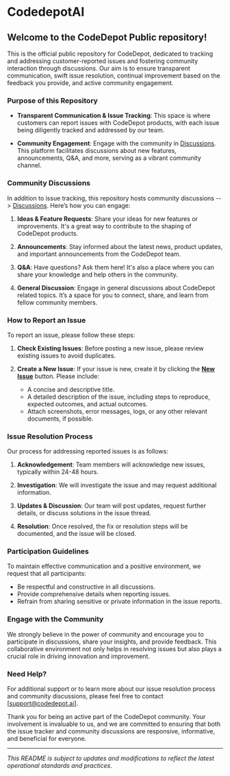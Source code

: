 # CodedepotAI 

## Welcome to the CodeDepot Public repository!

This is the official public repository for CodeDepot, dedicated to tracking and addressing customer-reported issues and fostering community interaction through discussions. Our aim is to ensure transparent communication, swift issue resolution, continual improvement based on the feedback you provide, and active community engagement.

### Purpose of this Repository

- **Transparent Communication & Issue Tracking**: This space is where customers can report issues with CodeDepot products, with each issue being diligently tracked and addressed by our team.

- **Community Engagement**: Engage with the community in [Discussions](https://github.com/codedepotai/codedepotai/discussions). This platform facilitates discussions about new features, announcements, Q&A, and more, serving as a vibrant community channel.

### Community Discussions

In addition to issue tracking, this repository hosts community discussions --> [Discussions](https://github.com/codedepotai/codedepotai/discussions). Here’s how you can engage:

1. **Ideas & Feature Requests**: Share your ideas for new features or improvements. It's a great way to contribute to the shaping of CodeDepot products.

2. **Announcements**: Stay informed about the latest news, product updates, and important announcements from the CodeDepot team.

3. **Q&A**: Have questions? Ask them here! It's also a place where you can share your knowledge and help others in the community.

4. **General Discussion**: Engage in general discussions about CodeDepot related topics. It’s a space for you to connect, share, and learn from fellow community members.

### How to Report an Issue

To report an issue, please follow these steps:

1. **Check Existing Issues**: Before posting a new issue, please review existing issues to avoid duplicates.
   
2. **Create a New Issue**: If your issue is new, create it by clicking the **[New Issue](https://github.com/codedepotai/codedepotai/issues/new)** button. Please include:
   - A concise and descriptive title.
   - A detailed description of the issue, including steps to reproduce, expected outcomes, and actual outcomes.
   - Attach screenshots, error messages, logs, or any other relevant documents, if possible.

### Issue Resolution Process

Our process for addressing reported issues is as follows:

1. **Acknowledgement**: Team members will acknowledge new issues, typically within 24-48 hours.
   
2. **Investigation**: We will investigate the issue and may request additional information.
   
3. **Updates & Discussion**: Our team will post updates, request further details, or discuss solutions in the issue thread.
   
4. **Resolution**: Once resolved, the fix or resolution steps will be documented, and the issue will be closed.

### Participation Guidelines

To maintain effective communication and a positive environment, we request that all participants:

- Be respectful and constructive in all discussions.
- Provide comprehensive details when reporting issues.
- Refrain from sharing sensitive or private information in the issue reports.

### Engage with the Community

We strongly believe in the power of community and encourage you to participate in discussions, share your insights, and provide feedback. This collaborative environment not only helps in resolving issues but also plays a crucial role in driving innovation and improvement.

### Need Help?

For additional support or to learn more about our issue resolution process and community discussions, please feel free to contact [support@codedepot.ai].

Thank you for being an active part of the CodeDepot community. Your involvement is invaluable to us, and we are committed to ensuring that both the issue tracker and community discussions are responsive, informative, and beneficial for everyone.


---

_This README is subject to updates and modifications to reflect the latest operational standards and practices._

